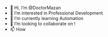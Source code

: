 - 👋 Hi, I’m @DoctorMazan
- 👀 I’m interested in Professional Development
- 🌱 I’m currently learning Automation
- 💞️ I’m looking to collaborate on !
- 📫 How

<!---
DoctorMazan/DoctorMazan is a ✨ special ✨ repository because its `README.md` (this file) appears on your GitHub profile.
You can click the Preview link to take a look at your changes.
--->
